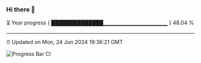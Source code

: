 ### Hi there 👋

⏳ Year progress { ██████████████▁▁▁▁▁▁▁▁▁▁▁▁▁▁▁▁ } 48.04 %

---

⏰ Updated on Mon, 24 Jun 2024 19:36:21 GMT

![Progress Bar CI](https://github.com/IshwaranRudhara/GIT-ACTION/workflows/Progress%20Bar%20CI/badge.svg)
